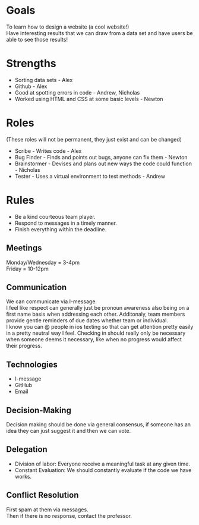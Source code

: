# Goals
To learn how to design a website (a cool website!)  
Have interesting results that we can draw from a data set and have users be able to see those results!

# Strengths
* Sorting data sets - Alex  
* Github - Alex  
* Good at spotting errors in code - Andrew, Nicholas  
* Worked using HTML and CSS at some basic levels - Newton  


# Roles
(These roles will not be permanent, they just exist and can be changed)  
* Scribe - Writes code - Alex  
* Bug Finder - Finds and points out bugs, anyone can fix them - Newton  
* Brainstormer - Devises and plans out new ways the code could function - Nicholas  
* Tester - Uses a virtual environment to test methods - Andrew

# Rules
* Be a kind courteous team player.  
* Respond to messages in a timely manner.  
* Finish everything within the deadline.

## Meetings
Monday/Wednesday = 3-4pm  
Friday = 10-12pm

## Communication
We can communicate via I-message.  
I feel like respect can generally just be pronoun awareness
also being on a first name basis when addressing each other.
Additonaly, team members provide gentle reminders of due dates whether team or individual.  
I know you can @ people in ios texting so that can get attention pretty easily in a
pretty neutral way I feel. Checking in should really only be necessary when someone 
deems it necessary, like when no progress would affect their progress.  

## Technologies
* I-message  
* GitHub  
* Email  

## Decision-Making
Decision making should be done via general consensus, if someone has an idea they can just suggest it and then we can vote.

## Delegation
* Division of labor: Everyone receive a meaningful task at any given time.  
* Constant Evaluation: We should constantly evaluate if the code we have works.

## Conflict Resolution
First spam at them via messages.  
Then if there is no response, contact the professor.

